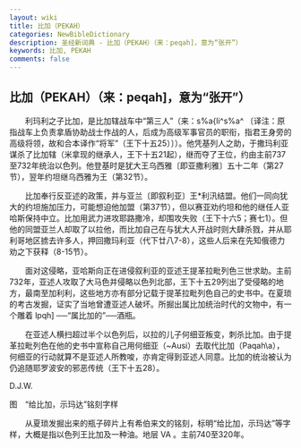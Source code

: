 ```yaml
---
layout: wiki
title: 比加（PEKAH）
categories: NewBibleDictionary
description: 圣经新词典 - 比加（PEKAH）（来：peqah]，意为“张开”）
keywords: 比加, PEKAH
comments: false
---
```


## 比加（PEKAH）（来：peqah]，意为“张开”）

　　利玛利之子比加，是比加辖战车中“第三人”（来：s%a{li^s%a^ 〔译注：原指战车上负责拿盾协助战士作战的人，后成为高级军事官员的职衔，指君王身旁的高级将领，故和合本译作“将军”（王下十五25）〕）。他凭基列人之助，于撒玛利亚谋杀了比加辖（米拿现的继承人，王下十五21起），继而夺了王位，约由主前737至732年统治以色列。他登基时是犹大王乌西雅〔即亚撒利雅〕五十二年（第27节），翌年约坦继乌西雅为王（第32节）。

　　比加奉行反亚述的政策，并与亚兰〔即叙利亚〕王*利汛结盟。他们一同向犹大的约坦施加压力，可能想迫他加盟（第37节），但以赛亚劝约坦和他的继任人亚哈斯保持中立。比加用武力进攻耶路撒冷，却围攻失败（王下十六5；赛七1）。但他的同盟亚兰人却取了以拉他，而比加自己在与犹大人开战时则大肆杀戮，并从耶利哥地区掳去许多人，押回撒玛利亚（代下廿八7-8），这些人后来在先知俄德力劝之下获释（8-15节）。

　　面对这侵略，亚哈斯向正在进侵叙利亚的亚述王提革拉毗列色三世求助。主前732年，亚述人攻取了大马色并侵略以色列北部，王下十五29列出了受侵略的地方，最南至加利利，这些地方亦有部分记载于提革拉毗列色自己的史书中。在夏琐的考古发掘，证实了当地曾遭亚述人破坏。所掘出属比加统治时代的文物中，有一个雕着 lpqh] ──“属比加的”──酒瓶。

　　在亚述人横扫超过半个以色列后，以拉的儿子何细亚叛变，刺杀比加。由于提革拉毗列色在他的史书中宣称自己用何细亚（~Ausi）去取代比加（Paqah\a），何细亚的行动就算不是亚述人所教唆，亦肯定得到亚述人同意。比加的统治被认为仍追随耶罗波安的邪恶传统（王下十五28）。

D.J.W.

图　“给比加，示玛达”铭刻字样

　　从夏琐发掘出来的瓶子碎片上有希伯来文的铭刻，标明“给比加，示玛达”等字样，大概是指以色列王比加及一种油。地层 VA 。主前740至320年。










